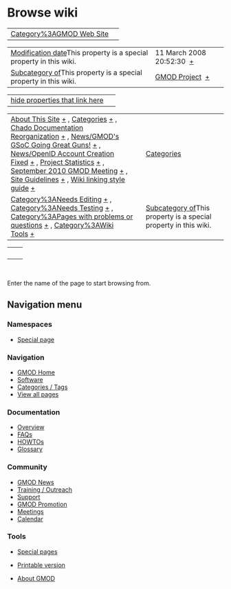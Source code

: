 



<span id="top"></span>




# <span dir="auto">Browse wiki</span>






|  |  |
|----|----|
| [Category%3AGMOD Web Site](/wiki/Category%3AGMOD_Web_Site "Category%3AGMOD Web Site") |  |

|  |  |
|----|----|
| <span class="smw-highlighter" data-type="1" state="inline" data-title="Property"><span class="smwbuiltin">[Modification date](/wiki/Property:Modification_date "Property:Modification date")</span><span class="smwttcontent">This property is a special property in this wiki.</span></span> | <span class="smwb-value">11 March 2008 20:52:30  <span class="smwsearch">[+](/wiki/Special%3ASearchByProperty/Modification-20date/11-20March-202008-2020:52:30 "Special%3ASearchByProperty/Modification-20date/11-20March-202008-2020:52:30")</span></span> |
| <span class="smw-highlighter" data-type="1" state="inline" data-title="Property"><span class="smwbuiltin">[Subcategory of](/wiki/Property:Subcategory_of "Property:Subcategory of")</span><span class="smwttcontent">This property is a special property in this wiki.</span></span> | <span class="smwb-value">[GMOD Project](/wiki/Category%3AGMOD_Project "Category%3AGMOD Project")  <span class="smwsearch">[+](/wiki/Special%3ASearchByProperty/Subcategory-20of/GMOD-20Project "Special%3ASearchByProperty/Subcategory-20of/GMOD-20Project")</span></span> |

<span id="smw_browse_incoming"></span>

|  |  |
|----|----|
| [hide properties that link here](/mediawiki/index.php?title=Special:Browse&offset=0&dir=out&article=Category%3AGMOD+Web+Site)  |  |

|  |  |
|----|----|
| <span class="smwb-ivalue">[About This Site](/wiki/About_This_Site "About This Site") <span class="smwbrowse">[+](/wiki/Special%3ABrowse/About-20This-20Site "Special%3ABrowse/About-20This-20Site")</span></span> , <span class="smwb-ivalue">[Categories](/wiki/Categories "Categories") <span class="smwbrowse">[+](/wiki/Special%3ABrowse/Categories "Special%3ABrowse/Categories")</span></span> , <span class="smwb-ivalue">[Chado Documentation Reorganization](/wiki/Chado_Documentation_Reorganization "Chado Documentation Reorganization") <span class="smwbrowse">[+](/wiki/Special%3ABrowse/Chado-20Documentation-20Reorganization "Special%3ABrowse/Chado-20Documentation-20Reorganization")</span></span> , <span class="smwb-ivalue">[News/GMOD's GSoC Going Great Guns!](/wiki/News/GMOD%27s_GSoC_Going_Great_Guns! "News/GMOD's GSoC Going Great Guns!") <span class="smwbrowse">[+](/wiki/Special%3ABrowse/News-2FGMOD%27s-20GSoC-20Going-20Great-20Guns! "Special%3ABrowse/News-2FGMOD's-20GSoC-20Going-20Great-20Guns!")</span></span> , <span class="smwb-ivalue">[News/OpenID Account Creation Fixed](/wiki/News/OpenID_Account_Creation_Fixed "News/OpenID Account Creation Fixed") <span class="smwbrowse">[+](/wiki/Special%3ABrowse/News-2FOpenID-20Account-20Creation-20Fixed "Special%3ABrowse/News-2FOpenID-20Account-20Creation-20Fixed")</span></span> , <span class="smwb-ivalue">[Project Statistics](/wiki/Project_Statistics "Project Statistics") <span class="smwbrowse">[+](/wiki/Special%3ABrowse/Project-20Statistics "Special%3ABrowse/Project-20Statistics")</span></span> , <span class="smwb-ivalue">[September 2010 GMOD Meeting](/wiki/September_2010_GMOD_Meeting "September 2010 GMOD Meeting") <span class="smwbrowse">[+](/wiki/Special%3ABrowse/September-202010-20GMOD-20Meeting "Special%3ABrowse/September-202010-20GMOD-20Meeting")</span></span> , <span class="smwb-ivalue">[Site Guidelines](/wiki/Site_Guidelines "Site Guidelines") <span class="smwbrowse">[+](/wiki/Special%3ABrowse/Site-20Guidelines "Special%3ABrowse/Site-20Guidelines")</span></span> , <span class="smwb-ivalue">[Wiki linking style guide](/wiki/Wiki_linking_style_guide "Wiki linking style guide") <span class="smwbrowse">[+](/wiki/Special%3ABrowse/Wiki-20linking-20style-20guide "Special%3ABrowse/Wiki-20linking-20style-20guide")</span></span> | [Categories](/wiki/Special%3ACategories "Special%3ACategories") |
| <span class="smwb-ivalue">[Category%3ANeeds Editing](/wiki/Category%3ANeeds_Editing "Category%3ANeeds Editing") <span class="smwbrowse">[+](/wiki/Special%3ABrowse/Category%3ANeeds-20Editing "Special%3ABrowse/Category%3ANeeds-20Editing")</span></span> , <span class="smwb-ivalue">[Category%3ANeeds Testing](/wiki/Category%3ANeeds_Testing "Category%3ANeeds Testing") <span class="smwbrowse">[+](/wiki/Special%3ABrowse/Category%3ANeeds-20Testing "Special%3ABrowse/Category%3ANeeds-20Testing")</span></span> , <span class="smwb-ivalue">[Category%3APages with problems or questions](/wiki/Category%3APages_with_problems_or_questions "Category%3APages with problems or questions") <span class="smwbrowse">[+](/wiki/Special%3ABrowse/Category%3APages-20with-20problems-20or-20questions "Special%3ABrowse/Category%3APages-20with-20problems-20or-20questions")</span></span> , <span class="smwb-ivalue">[Category%3AWiki Tools](/wiki/Category%3AWiki_Tools "Category%3AWiki Tools") <span class="smwbrowse">[+](/wiki/Special%3ABrowse/Category%3AWiki-20Tools "Special%3ABrowse/Category%3AWiki-20Tools")</span></span> | <span class="smw-highlighter" data-type="1" state="inline" data-title="Property"><span class="smwbuiltin">[Subcategory of](/wiki/Property:Subcategory_of "Property:Subcategory of")</span><span class="smwttcontent">This property is a special property in this wiki.</span></span> |

|     |     |
|-----|-----|
|     |     |

 

Enter the name of the page to start browsing from.  








## Navigation menu



### Namespaces

- <span id="ca-nstab-special">[Special
  page](/wiki/Special%3ABrowse/Category%3AGMOD_Web_Site "This is a special page, you cannot edit the page itself")</span>






### Navigation



- <span id="n-GMOD-Home">[GMOD Home](/wiki/Main_Page)</span>
- <span id="n-Software">[Software](/wiki/GMOD_Components)</span>
- <span id="n-Categories-.2F-Tags">[Categories /
  Tags](/wiki/Categories)</span>
- <span id="n-View-all-pages">[View all
  pages](/wiki/Special:AllPages)</span>




### Documentation



- <span id="n-Overview">[Overview](/wiki/Overview)</span>
- <span id="n-FAQs">[FAQs](/wiki/Category%3AFAQ)</span>
- <span id="n-HOWTOs">[HOWTOs](/wiki/Category%3AHOWTO)</span>
- <span id="n-Glossary">[Glossary](/wiki/Glossary)</span>




### Community



- <span id="n-GMOD-News">[GMOD News](/wiki/GMOD_News)</span>
- <span id="n-Training-.2F-Outreach">[Training /
  Outreach](/wiki/Training_and_Outreach)</span>
- <span id="n-Support">[Support](/wiki/Support)</span>
- <span id="n-GMOD-Promotion">[GMOD
  Promotion](/wiki/GMOD_Promotion)</span>
- <span id="n-Meetings">[Meetings](/wiki/Meetings)</span>
- <span id="n-Calendar">[Calendar](/wiki/Calendar)</span>




### Tools



- <span id="t-specialpages"><a href="/wiki/Special%3ASpecialPages" accesskey="q"
  title="A list of all special pages [q]">Special pages</a></span>
- <span id="t-print"><a
  href="/mediawiki/index.php?title=Special%3ABrowse/Category%3AGMOD_Web_Site&amp;printable=yes"
  rel="alternate" accesskey="p"
  title="Printable version of this page [p]">Printable version</a></span>





- <span id="footer-places-about">[About
  GMOD](/wiki/GMOD%3AAbout "GMOD%3AAbout")</span>

<!-- -->




